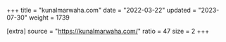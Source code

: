 +++
title = "kunalmarwaha.com"
date = "2022-03-22"
updated = "2023-07-30"
weight = 1739

[extra]
source = "https://kunalmarwaha.com/"
ratio = 47
size = 2
+++
